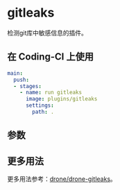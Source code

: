 # gitleaks

检测git库中敏感信息的插件。

## 在 Coding-CI 上使用

```yml
main:
  push:
  - stages:
    - name: run gitleaks
      image: plugins/gitleaks
      settings:
        path: .

```

## 参数

## 更多用法

更多用法参考：[drone/drone-gitleaks](https://github.com/drone/drone-gitleaks)。
